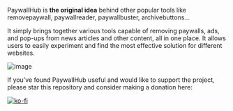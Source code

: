 PaywallHub is **the original idea** behind other popular tools like removepaywall, paywallreader, paywallbuster, archivebuttons...

It simply brings together various tools capable of removing paywalls, ads, and pop-ups from news articles and other content, all in one place. It allows users to easily experiment and find the most effective solution for different websites.

![image](https://i.ibb.co/cTjk80R/Fire-Shot-Capture-012-Paywall-Hub-Remove-Paywalls-for-free-paywallhub-com.png)

If you’ve found PaywallHub useful and would like to support the project, please star this repository and consider making a donation here:

[![ko-fi](https://ko-fi.com/img/githubbutton_sm.svg)](https://ko-fi.com/G2G3LXX71)
